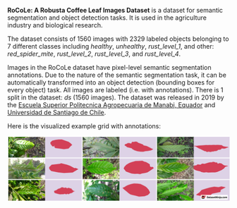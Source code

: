 **RoCoLe: A Robusta Coffee Leaf Images Dataset** is a dataset for semantic segmentation and object detection tasks. It is used in the agriculture industry and biological research. 

The dataset consists of 1560 images with 2329 labeled objects belonging to 7 different classes including *healthy*, *unhealthy*, *rust_level_1*, and other: *red_spider_mite*, *rust_level_2*, *rust_level_3*, and *rust_level_4*.

Images in the RoCoLe dataset have pixel-level semantic segmentation annotations. Due to the nature of the semantic segmentation task, it can be automatically transformed into an object detection (bounding boxes for every object) task. All images are labeled (i.e. with annotations). There is 1 split in the dataset: *ds* (1560 images). The dataset was released in 2019 by the [Escuela Superior Politecnica Agropecuaria de Manabi, Equador](http://www.espam.edu.ec/) and [Universidad de Santiago de Chile](https://www.usach.cl/).

Here is the visualized example grid with annotations:

<img src="https://github.com/dataset-ninja/rocole/raw/main/visualizations/side_annotations_grid.png">
